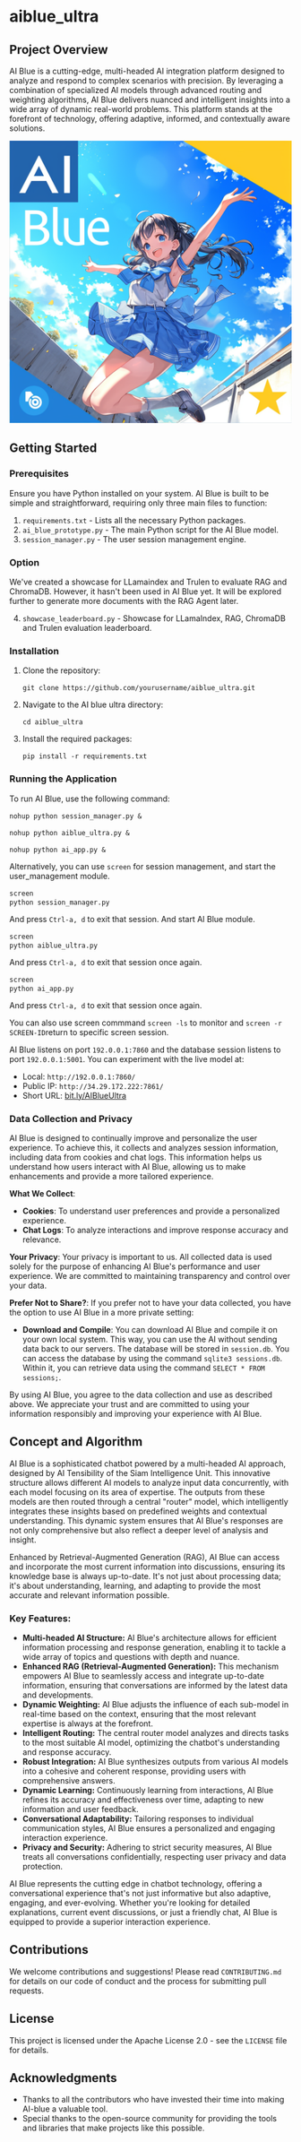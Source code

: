 # aiblue_ultra


## Project Overview

AI Blue is a cutting-edge, multi-headed AI integration platform designed to analyze and respond to complex scenarios with precision. By leveraging a combination of specialized AI models through advanced routing and weighting algorithms, AI Blue delivers nuanced and intelligent insights into a wide array of dynamic real-world problems. This platform stands at the forefront of technology, offering adaptive, informed, and contextually aware solutions.

![AI Blue Logo](anime_ai_blue.png)

## Getting Started

### Prerequisites

Ensure you have Python installed on your system. AI Blue is built to be simple and straightforward, requiring only three main files to function:

1. `requirements.txt` - Lists all the necessary Python packages.
2. `ai_blue_prototype.py` - The main Python script for the AI Blue model.
3. `session_manager.py` - The user session management engine.

### Option

We've created a showcase for LLamaindex and Trulen to evaluate RAG and ChromaDB. However, it hasn't been used in AI Blue yet. It will be explored further to generate more documents with the RAG Agent later.

4. `showcase_leaderboard.py` - Showcase for LLamaIndex, RAG, ChromaDB and Trulen evaluation leaderboard.

### Installation

1. Clone the repository:
   ```console
   git clone https://github.com/yourusername/aiblue_ultra.git
   ```
2. Navigate to the AI blue ultra directory:
   ```console
   cd aiblue_ultra
   ```
3. Install the required packages:
   ```console
   pip install -r requirements.txt
   ```


### Running the Application

To run AI Blue, use the following command:

```console
nohup python session_manager.py &
```

```console
nohup python aiblue_ultra.py &
```

```console
nohup python ai_app.py &
```

Alternatively, you can use `screen` for session management, and start the user_management module.

```console
screen
python session_manager.py
```

And press `Ctrl-a, d` to exit that session. And start AI Blue module.

```console
screen
python aiblue_ultra.py
```
And press `Ctrl-a, d` to exit that session once again.

```console
screen
python ai_app.py
```
And press `Ctrl-a, d` to exit that session once again.

You can also use screen commmand `screen -ls` to monitor and `screen -r SCREEN-ID`return to specific screen session.

AI Blue listens on port `192.0.0.1:7860` and the database session listens to port `192.0.0.1:5001`. You can experiment with the live model at:

- Local: `http://192.0.0.1:7860/`
- Public IP: `http://34.29.172.222:7861/`
- Short URL: [bit.ly/AIBlueUltra](https://bit.ly/AIBlueUltra)

### Data Collection and Privacy

AI Blue is designed to continually improve and personalize the user experience. To achieve this, it collects and analyzes session information, including data from cookies and chat logs. This information helps us understand how users interact with AI Blue, allowing us to make enhancements and provide a more tailored experience.

**What We Collect**:
- **Cookies**: To understand user preferences and provide a personalized experience.
- **Chat Logs**: To analyze interactions and improve response accuracy and relevance.

**Your Privacy**:
Your privacy is important to us. All collected data is used solely for the purpose of enhancing AI Blue's performance and user experience. We are committed to maintaining transparency and control over your data.

**Prefer Not to Share?**:
If you prefer not to have your data collected, you have the option to use AI Blue in a more private setting:
- **Download and Compile**: You can download AI Blue and compile it on your own local system. This way, you can use the AI without sending data back to our servers. The database will be stored in `session.db`. You can access the database by using the command `sqlite3 sessions.db`. Within it, you can retrieve data using the command `SELECT * FROM sessions;`.

By using AI Blue, you agree to the data collection and use as described above. We appreciate your trust and are committed to using your information responsibly and improving your experience with AI Blue.


## Concept and Algorithm

AI Blue is a sophisticated chatbot powered by a multi-headed AI approach, designed by AI Tensibility of the Siam Intelligence Unit. This innovative structure allows different AI models to analyze input data concurrently, with each model focusing on its area of expertise. The outputs from these models are then routed through a central "router" model, which intelligently integrates these insights based on predefined weights and contextual understanding. This dynamic system ensures that AI Blue's responses are not only comprehensive but also reflect a deeper level of analysis and insight.

Enhanced by Retrieval-Augmented Generation (RAG), AI Blue can access and incorporate the most current information into discussions, ensuring its knowledge base is always up-to-date. It's not just about processing data; it's about understanding, learning, and adapting to provide the most accurate and relevant information possible.

### Key Features:

- **Multi-headed AI Structure:** AI Blue's architecture allows for efficient information processing and response generation, enabling it to tackle a wide array of topics and questions with depth and nuance.
- **Enhanced RAG (Retrieval-Augmented Generation):** This mechanism empowers AI Blue to seamlessly access and integrate up-to-date information, ensuring that conversations are informed by the latest data and developments.
- **Dynamic Weighting:** AI Blue adjusts the influence of each sub-model in real-time based on the context, ensuring that the most relevant expertise is always at the forefront.
- **Intelligent Routing:** The central router model analyzes and directs tasks to the most suitable AI model, optimizing the chatbot's understanding and response accuracy.
- **Robust Integration:** AI Blue synthesizes outputs from various AI models into a cohesive and coherent response, providing users with comprehensive answers.
- **Dynamic Learning:** Continuously learning from interactions, AI Blue refines its accuracy and effectiveness over time, adapting to new information and user feedback.
- **Conversational Adaptability:** Tailoring responses to individual communication styles, AI Blue ensures a personalized and engaging interaction experience.
- **Privacy and Security:** Adhering to strict security measures, AI Blue treats all conversations confidentially, respecting user privacy and data protection.

AI Blue represents the cutting edge in chatbot technology, offering a conversational experience that's not just informative but also adaptive, engaging, and ever-evolving. Whether you're looking for detailed explanations, current event discussions, or just a friendly chat, AI Blue is equipped to provide a superior interaction experience.

## Contributions

We welcome contributions and suggestions! Please read `CONTRIBUTING.md` for details on our code of conduct and the process for submitting pull requests.

## License

This project is licensed under the Apache License 2.0 - see the `LICENSE` file for details.

## Acknowledgments

- Thanks to all the contributors who have invested their time into making AI-blue a valuable tool.
- Special thanks to the open-source community for providing the tools and libraries that make projects like this possible.
